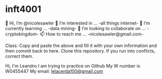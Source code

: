 # inft4001

👋 Hi, I’m @nicolesawler
👀 I’m interested in ... -all things internet-
🌱 I’m currently learning ... -data mining-
💞️ I’m looking to collaborate on ... -cryptokingdom-
📫 How to reach me ... -nicolesawler@gmail.com-

Class: Copy and paste the above and fill it with your own information and then commit back to here. Clone this repository. If you run into conflicts, correct them.

Hi, I'm Leandro
I am trying to practice on Github
My W number is W0455447
My email: lelacerda100@gmail.com